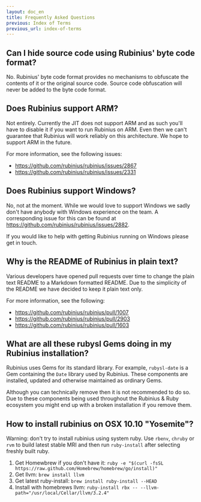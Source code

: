```yaml
---
layout: doc_en
title: Frequently Asked Questions
previous: Index of Terms
previous_url: index-of-terms
---
```


## Can I hide source code using Rubinius' byte code format?

No. Rubinius' byte code format provides no mechanisms to obfuscate the
contents of it or the original source code. Source code obfuscation will never
be added to the byte code format.

## Does Rubinius support ARM?

Not entirely. Currently the JIT does not support ARM and as such you'll have to
disable it if you want to run Rubinius on ARM. Even then we can't guarantee
that Rubinius will work reliably on this architecture. We hope to support ARM
in the future.

For more information, see the following issues:

* <https://github.com/rubinius/rubinius/issues/2867>
* <https://github.com/rubinius/rubinius/issues/2331>

## Does Rubinius support Windows?

No, not at the moment. While we would love to support Windows we sadly don't
have anybody with Windows experience on the team. A corresponding issue for
this can be found at <https://github.com/rubinius/rubinius/issues/2882>.

If you would like to help with getting Rubinius running on Windows please get
in touch.

## Why is the README of Rubinius in plain text?

Various developers have opened pull requests over time to change the plain text
README to a Markdown formatted README. Due to the simplicity of the README we
have decided to keep it plain text only.

For more information, see the following:

* <https://github.com/rubinius/rubinius/pull/1007>
* <https://github.com/rubinius/rubinius/pull/2903>
* <https://github.com/rubinius/rubinius/pull/1603>

## What are all these rubysl Gems doing in my Rubinius installation?

Rubinius uses Gems for its standard library. For example, `rubysl-date` is a
Gem containing the `Date` library used by Rubinius. These components are
installed, updated and otherwise maintained as ordinary Gems.

Although you can technically remove then it is not recommended to do so. Due to
these components being used throughout the Rubinius & Ruby ecosystem you might
end up with a broken installation if you remove them.

## How to install rubinius on OSX 10.10 "Yosemite"?

Warning: don't try to install rubinius using system ruby. Use `rbenv`, `chruby` or `rvm` to build latest stable MRI and then run ``ruby-install`` after selecting freshly built ruby.

1. Get Homewbrew if you don't have it: ``ruby -e "$(curl -fsSL https://raw.github.com/Homebrew/homebrew/go/install)"``
2. Get llvm: ``brew install llvm``
3. Get latest ruby-install: ``brew install ruby-install --HEAD``
4. Install with homebrews llvm: ``ruby-install rbx -- --llvm-path="/usr/local/Cellar/llvm/3.2.4"``


